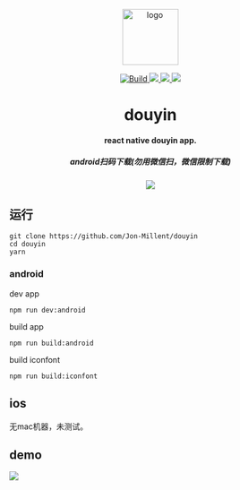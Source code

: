 <p align="center">
  <img alt="logo" src="https://user-gold-cdn.xitu.io/2019/3/1/16937cbdfb18d03a?w=100&h=100&f=png&s=10034" width="100" max-width="100%">
</p>

<p align="center">
  
  <a href="https://travis-ci.org/Jon-Millent/douyin" title="Build">
    <img src="https://travis-ci.org/Jon-Millent/douyin.svg?branch=master" alt="Build">
  </a>
  <a href="https://opensource.org/licenses/mit-license.php">
    <img src="https://badges.frapsoft.com/os/mit/mit.svg?v=103">
  </a>
  <a href="#">
    <img src="https://img.shields.io/github/package-json/v/jon-millent/douyin.svg">
  </a>
  <a href="#">
    <img src="https://badges.frapsoft.com/os/v3/open-source.svg?v=103">
  </a>
  
</p>

<h1 align="center">
douyin
</h1>

<h4 align="center">
react native douyin app.
</h4>

<h5 align="center">
android扫码下载(勿用微信扫，微信限制下载)
</h4>
<h5 align="center">
  <img src="https://i.loli.net/2019/03/01/5c78cdb9d8cba.png"/>
</h4>


## 运行
```
git clone https://github.com/Jon-Millent/douyin
cd douyin
yarn
```

### android
dev app
```
npm run dev:android
```

build app
```
npm run build:android
```

build iconfont
```
npm run build:iconfont
```

## ios
无mac机器，未测试。


## demo

<img src="https://user-gold-cdn.xitu.io/2019/3/1/16937c89885a4346?w=231&h=480&f=gif&s=2614274"/>
